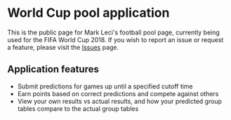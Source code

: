 # World Cup pool application

This is the public page for Mark Leci's football pool page, currently being used for the FIFA World Cup 2018. 
If you wish to report an issue or request a feature, please visit the [Issues](https://github.com/markl181/wcpool/issues) page. 

## Application features

* Submit predictions for games up until a specified cutoff time
* Earn points based on correct predictions and compete against others
* View your own results vs actual results, and how your predicted group tables compare to the actual group tables
